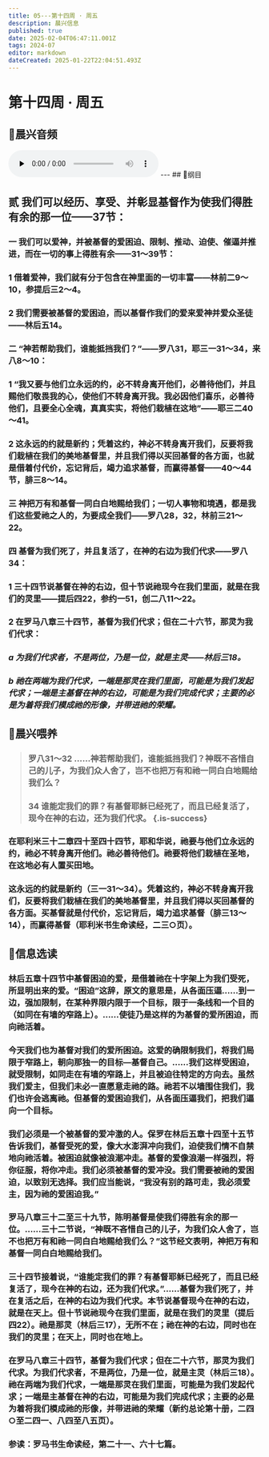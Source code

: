 ```yaml
---
title: 05---第十四周 · 周五
description: 晨兴信息
published: true
date: 2025-02-04T06:47:11.001Z
tags: 2024-07
editor: markdown
dateCreated: 2025-01-22T22:04:51.493Z
---
```


# 第十四周 · 周五

## 🎵晨兴音频
<audio id="audio" controls="" preload="none">
      <source id="mp3" src="/2024-07/week14/week14day5.mp3">
</audio>
---
## 📖纲目

## 贰	我们可以经历、享受、并彰显基督作为使我们得胜有余的那一位——37节：

### 一	我们可以爱神，并被基督的爱困迫、限制、推动、迫使、催逼并推进，而在一切的事上得胜有余——31～39节：

### 1	借着爱神，我们就有分于包含在神里面的一切丰富——林前二9～10，参提后三2～4。

### 2	我们需要被基督的爱困迫，而以基督作我们的爱来爱神并爱众圣徒——林后五14。

### 二	“神若帮助我们，谁能抵挡我们？”——罗八31，耶三一31～34，来八8～10：

### 1	“我又要与他们立永远的约，必不转身离开他们，必善待他们，并且赐他们敬畏我的心，使他们不转身离开我。我必因他们喜乐，必善待他们，且要全心全魂，真真实实，将他们栽植在这地”——耶三二40～41。

### 2	这永远的约就是新约；凭着这约，神必不转身离开我们，反要将我们栽植在我们的美地基督里，并且我们得以买回基督的各方面，也就是借着付代价，忘记背后，竭力追求基督，而赢得基督——40～44节，腓三8～14。

### 三	神把万有和基督一同白白地赐给我们；一切人事物和境遇，都是我们这些爱祂之人的，为要成全我们——罗八28，32，林前三21～22。

### 四	基督为我们死了，并且复活了，在神的右边为我们代求——罗八34：

### 1	三十四节说基督在神的右边，但十节说祂现今在我们里面，就是在我们的灵里——提后四22，参约一51，创二八11～22。

### 2	在罗马八章三十四节，基督为我们代求；但在二十六节，那灵为我们代求：

### *a	为我们代求者，不是两位，乃是一位，就是主灵——林后三18。*

### *b	祂在两端为我们代求，一端是那灵在我们里面，可能是为我们发起代求；一端是主基督在神的右边，可能是为我们完成代求；主要的必是为着将我们模成祂的形像，并带进祂的荣耀。*

## 📖晨兴喂养

>### **罗八31～32**    **……神若帮助我们，谁能抵挡我们？神既不吝惜自己的儿子，为我们众人舍了，岂不也把万有和祂一同白白地赐给我们么？**
>
>### **34**    **谁能定我们的罪？有基督耶稣已经死了，而且已经复活了，现今在神的右边，还为我们代求。** {.is-success}

### 在耶利米三十二章四十至四十四节，耶和华说，祂要与他们立永远的约，祂必不转身离开他们。祂必善待他们。祂要将他们栽植在圣地，在这地必有人置买田地。

### 这永远的约就是新约（三一31～34）。凭着这约，神必不转身离开我们，反要将我们栽植在我们的美地基督里，并且我们得以买回基督的各方面。买基督就是付代价，忘记背后，竭力追求基督（腓三13～14），而赢得基督（耶利米书生命读经，二三○页）。

## 📖信息选读

### 林后五章十四节中基督困迫的爱，是借着祂在十字架上为我们受死，所显明出来的爱。“困迫”这辞，原文的意思是，从各面压逼……到一边，强加限制，在某种界限内限于一个目标，限于一条线和一个目的（如同在有墙的窄路上）。……使徒乃是这样的为基督的爱所困迫，而向祂活着。

### 今天我们也为基督对我们的爱所困迫。这爱的确限制我们，将我们局限于窄路上，朝向那独一的目标—基督自己。……我们这样受困迫，就受限制，如同走在有墙的窄路上，并且被迫往特定的方向去。虽然我们爱主，但我们未必一直愿意走祂的路。祂若不以墙围住我们，我们也许会逃离祂。但基督的爱困迫我们，从各面压逼我们，把我们逼向一个目标。

### 我们必须是一个被基督的爱冲激的人。保罗在林后五章十四至十五节告诉我们，基督受死的爱，像大水澎湃冲向我们，迫使我们情不自禁地向祂活着。被困迫就像被浪潮冲走。基督的爱像浪潮一样强烈，将你征服，将你冲走。我们必须被基督的爱冲没。我们需要被祂的爱困迫，以致别无选择。我们应当能说，“我没有别的路可走，我必须爱主，因为祂的爱困迫我。”

### 罗马八章三十二至三十九节，陈明基督是使我们得胜有余的那一位。……三十二节说，“神既不吝惜自己的儿子，为我们众人舍了，岂不也把万有和祂一同白白地赐给我们么？”这节经文表明，神把万有和基督一同白白地赐给我们。

### 三十四节接着说，“谁能定我们的罪？有基督耶稣已经死了，而且已经复活了，现今在神的右边，还为我们代求。”……基督为我们死了，并在复活之后，在神的右边为我们代求。本节说基督现今在神的右边，就是在天上。但十节说祂现今在我们里面，就是在我们的灵里（提后四22）。祂是那灵（林后三17），无所不在；祂在神的右边，同时也在我们的灵里；在天上，同时也在地上。

### 在罗马八章三十四节，基督为我们代求；但在二十六节，那灵为我们代求。为我们代求者，不是两位，乃是一位，就是主灵（林后三18）。祂在两端为我们代求，一端是那灵在我们里面，可能是为我们发起代求；一端是主基督在神的右边，可能是为我们完成代求；主要的必是为着将我们模成祂的形像，并带进祂的荣耀（新约总论第十册，二四○至二四一、八四至八五页）。



### 参读：罗马书生命读经，第二十一、六十七篇。
<!-- Google tag (gtag.js) -->
<script async src="https://www.googletagmanager.com/gtag/js?id=G-1P8709Z16T"></script>
<script>
  window.dataLayer = window.dataLayer || [];
  function gtag(){dataLayer.push(arguments);}
  gtag('js', new Date());

  gtag('config', 'G-1P8709Z16T');
</script>